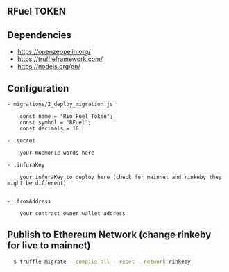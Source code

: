 ## RFuel TOKEN

## Dependencies

- https://openzeppelin.org/
- https://truffleframework.com/
- https://nodejs.org/en/

## Configuration

    - migrations/2_deploy_migration.js
    
        const name = "Rio Fuel Token";
        const symbol = "RFuel";
        const decimals = 18;
            
    - .secret
        
        your mnemonic words here 
    
    - .infuraKey
    
        your infuraKey to deploy here (check for mainnet and rinkeby they might be different)
        
    
    - .fromAddress
    
        your contract owner wallet address
        
## Publish to Ethereum Network (change rinkeby for live to mainnet)

```bash
  $ truffle migrate --compile-all --reset --network rinkeby
```

